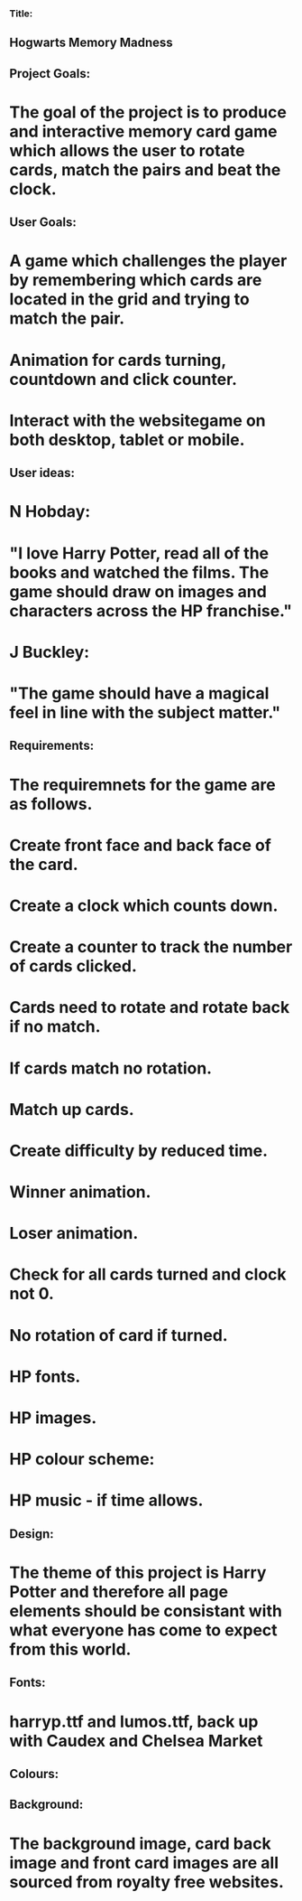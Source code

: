 ### Title: 
## Hogwarts Memory Madness

## Project Goals: 
# The goal of the project is to produce and interactive memory card game which allows the user to rotate cards, match the pairs and beat the clock.

## User Goals: 
# A game which challenges the player by remembering which cards are located in the grid and trying to match the pair. 
# Animation for cards turning, countdown and click counter. 
# Interact with the websitegame on both desktop, tablet or mobile. 

## User ideas: 
# N Hobday: 
# "I love Harry Potter, read all of the books and watched the films. The game should draw on images and characters across the HP franchise."

# J Buckley: 
# "The game should have a magical feel in line with the subject matter."

## Requirements:
# The requiremnets for the game are as follows.
# Create front face and back face of the card.
# Create a clock which counts down.
# Create a counter to track the number of cards clicked.
# Cards need to rotate and rotate back if no match.
# If cards match no rotation.
# Match up cards.
# Create difficulty by reduced time.
# Winner animation.
# Loser animation.
# Check for all cards turned and clock not 0.
# No rotation of card if turned.
# HP fonts.
# HP images.
# HP colour scheme:
# HP music - if time allows.

## Design:
# The theme of this project is Harry Potter and therefore all page elements should be consistant with what everyone has come to expect from this world.

## Fonts: 
# harryp.ttf and lumos.ttf, back up with Caudex and Chelsea Market

## Colours: 

## Background: 
# The background image, card back image and front card images are all sourced from royalty free websites.